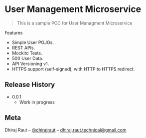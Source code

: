# User Management Microservice
> This is a sample POC for User Managment Microservice

Features
* Simple User POJOs.
* REST APIs.
* Mockito Tests.
* 500 User Data.
* API Versioning v1.
* HTTPS support (self-signed), with HTTP to HTTPS redirect.

## Release History

* 0.0.1
    * Work in progress

## Meta

Dhiraj Raut – [@dhirajraut](https://github.com/dhirajraut) – dhiraj.raut.technical@gmail.com